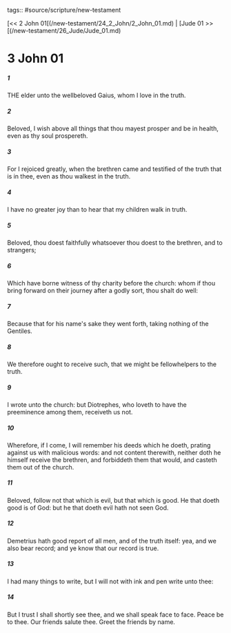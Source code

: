 tags:: #source/scripture/new-testament

[<< 2 John 01[(/new-testament/24_2_John/2_John_01.md) | [Jude 01 >>[(/new-testament/26_Jude/Jude_01.md)

# 3 John 01

##### 1

THE elder unto the wellbeloved Gaius, whom I love in the truth.

##### 2

Beloved, I wish above all things that thou mayest prosper and be in health, even as thy soul prospereth.

##### 3

For I rejoiced greatly, when the brethren came and testified of the truth that is in thee, even as thou walkest in the truth.

##### 4

I have no greater joy than to hear that my children walk in truth.

##### 5

Beloved, thou doest faithfully whatsoever thou doest to the brethren, and to strangers;

##### 6

Which have borne witness of thy charity before the church: whom if thou bring forward on their journey after a godly sort, thou shalt do well:

##### 7

Because that for his name's sake they went forth, taking nothing of the Gentiles.

##### 8

We therefore ought to receive such, that we might be fellowhelpers to the truth.

##### 9

I wrote unto the church: but Diotrephes, who loveth to have the preeminence among them, receiveth us not.

##### 10

Wherefore, if I come, I will remember his deeds which he doeth, prating against us with malicious words: and not content therewith, neither doth he himself receive the brethren, and forbiddeth them that would, and casteth them out of the church.

##### 11

Beloved, follow not that which is evil, but that which is good. He that doeth good is of God: but he that doeth evil hath not seen God.

##### 12

Demetrius hath good report of all men, and of the truth itself: yea, and we also bear record; and ye know that our record is true.

##### 13

I had many things to write, but I will not with ink and pen write unto thee:

##### 14

But I trust I shall shortly see thee, and we shall speak face to face. Peace be to thee. Our friends salute thee. Greet the friends by name.

